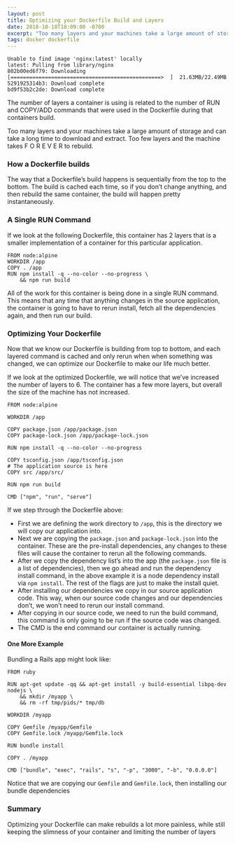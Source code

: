 ```yaml
---
layout: post
title: Optimizing your Dockerfile Build and Layers
date: 2018-10-10T18:09:00 -0700
excerpt: "Too many layers and your machines take a large amount of storage and can take a long time to download and extract.  Too few layers and the machine takes F  O  R  E  V  E  R to rebuild."
tags: docker dockerfile
---
```


```
Unable to find image 'nginx:latest' locally
latest: Pulling from library/nginx
802b00ed6f79: Downloading [================================================>  ]  21.63MB/22.49MB
5291925314b3: Download complete
bd9f53b2c2de: Download complete
```

The number of layers a container is using is related to the number of RUN and COPY/ADD commands that were used in the Dockerfile during that containers build.

Too many layers and your machines take a large amount of storage and can take a long time to download and extract.  Too few layers and the machine takes F  O  R  E  V  E  R to rebuild.

### How a Dockerfile builds

The way that a Dockerfile’s build happens is sequentially from the top to the bottom. The build is cached each time, so if you don’t change anything, and then rebuild the same container, the build will happen pretty instantaneously.

### A Single RUN Command

If we look at the following Dockerfile, this container has 2 layers that is a smaller implementation of a container for this particular application.

```
FROM node:alpine
WORKDIR /app
COPY . /app
RUN npm install -q --no-color --no-progress \
	&& npm run build
```

All of the work for this container is being done in a single RUN command. This means that any time that anything changes in the source application, the container is going to have to rerun install, fetch all the dependencies again, and then run our build.

### Optimizing Your Dockerfile

Now that we know our Dockerfile is building from top to bottom, and each layered command is cached and only rerun when when something was changed, we can optimize our Dockerfile to make our life much better.

If we look at the optimized Dockerfile, we will notice that we’ve increased the number of layers to 6. The container has a few more layers, but overall the size of the machine has not increased.

```
FROM node:alpine

WORKDIR /app

COPY package.json /app/package.json
COPY package-lock.json /app/package-lock.json

RUN npm install -q --no-color --no-progress

COPY tsconfig.json /app/tsconfig.json
# The application source is here
COPY src /app/src/

RUN npm run build

CMD ["npm", "run", "serve"]
```

If we step through the Dockerfile above:

* First we are defining the work directory to `/app`, this is the directory we will copy our application into.
* Next we are copying the `package.json` and `package-lock.json` into the container. These are the pre-install dependencies, any changes to these files will cause the container to rerun all the following commands.
* After we copy the dependency list’s into the app (the `package.json` file is a list of dependencies), then we go ahead and run the dependency install command, in the above example it is a node dependency install via `npm install`. The rest of the flags are just to make the install quiet.
* After installing our dependencies we copy in our source application code. This way, when our source code changes and our dependencies don’t, we won’t need to rerun our install command.
* After copying in our source code, we need to run the build command, this command is only going to be run if the source code was changed.
* The CMD is the end command our container is actually running.

#### One More Example

Bundling a Rails app might look like:

```
FROM ruby

RUN apt-get update -qq && apt-get install -y build-essential libpq-dev nodejs \
    && mkdir /myapp \
    && rm -rf tmp/pids/* tmp/db

WORKDIR /myapp

COPY Gemfile /myapp/Gemfile
COPY Gemfile.lock /myapp/Gemfile.lock

RUN bundle install

COPY . /myapp

CMD ["bundle", "exec", "rails", "s", "-p", "3000", "-b", "0.0.0.0"]
```

Notice that we are copying our `Gemfile` and `Gemfile.lock`, then installing our bundle dependencies

### Summary

Optimizing your Dockerfile can make rebuilds a lot more painless, while still keeping the slimness of your container and limiting the number of layers

